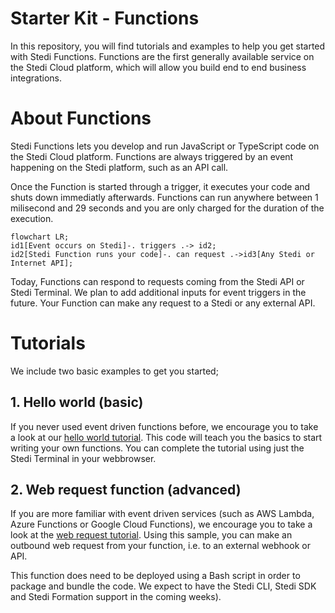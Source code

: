 # Starter Kit - Functions

In this repository, you will find tutorials and examples to help you get started with Stedi Functions. Functions are the first generally available service on the Stedi Cloud platform, which will allow you build end to end business integrations. 

# About Functions

Stedi Functions lets you develop and run JavaScript or TypeScript code on the Stedi Cloud platform. Functions are always triggered by an event happening on the Stedi platform, such as an API call. 

Once the Function is started through a trigger, it executes your code and shuts down immediatly afterwards. Functions can run anywhere between 1 milisecond and 29 seconds and you are only charged for the duration of the execution. 

```mermaid
flowchart LR;
id1[Event occurs on Stedi]-. triggers .-> id2;
id2[Stedi Function runs your code]-. can request .->id3[Any Stedi or Internet API];
```

Today, Functions can respond to requests coming from the Stedi API or Stedi Terminal.  We plan to add additional inputs for event triggers in the future. Your Function can make any request to a Stedi or any external API.

# Tutorials

We include two basic examples to get you started;

## 1. Hello world (basic)

If you never used event driven functions before, we encourage you to take a look at our [hello world tutorial](https://github.com/Stedi/starter-kit/tree/function-samples/stedi-cloud/functions/hello-world). This code will teach you the basics to start writing your own functions. You can complete the tutorial using just the Stedi Terminal in your webbrowser. 

## 2. Web request function (advanced)

If you are more familiar with event driven services (such as AWS Lambda, Azure Functions or Google Cloud Functions), we encourage you to take a look at the [web request tutorial](https://github.com/Stedi/starter-kit/tree/function-samples/stedi-cloud/functions/web-request). Using this sample, you can make an outbound web request from your function, i.e. to an external webhook or API. 

This function does need to be deployed using a Bash script in order to package and bundle the code. We expect to have the Stedi CLI, Stedi SDK and Stedi Formation support in the coming weeks). 

